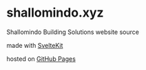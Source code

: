 # shallomindo.xyz


Shallomindo Building Solutions website source

made with [SvelteKit](https://kit.svelte.dev/)

hosted on [GitHub Pages](https://pages.github.com/)

